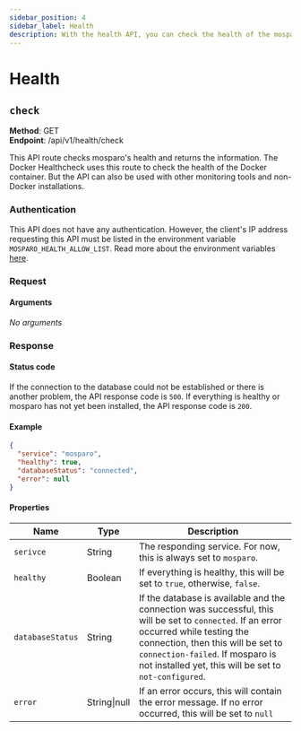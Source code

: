 ```yaml
---
sidebar_position: 4
sidebar_label: Health
description: With the health API, you can check the health of the mosparo installation.
---
```


# Health

## `check`

**Method**: GET<br />
**Endpoint**: /api/v1/health/check

This API route checks mosparo's health and returns the information. The Docker Healthcheck uses this route to check the health of the Docker container. But the API can also be used with other monitoring tools and non-Docker installations.

### Authentication

This API does not have any authentication. However, the client's IP address requesting this API must be listed in the environment variable `MOSPARO_HEALTH_ALLOW_LIST`. Read more about the environment variables [here](../installation/configure/environment_variables).

### Request

#### Arguments

_No arguments_

### Response

#### Status code

If the connection to the database could not be established or there is another problem, the API response code is `500`. If everything is healthy or mosparo has not yet been installed, the API response code is `200`.

#### Example
```json
{
  "service": "mosparo",
  "healthy": true,
  "databaseStatus": "connected",
  "error": null
}
```

#### Properties

| Name             | Type         | Description                                                                                                                                                                                                                                                              |
|------------------|--------------|--------------------------------------------------------------------------------------------------------------------------------------------------------------------------------------------------------------------------------------------------------------------------|
| `serivce`        | String       | The responding service. For now, this is always set to `mosparo`.                                                                                                                                                                                                        |
| `healthy`        | Boolean      | If everything is healthy, this will be set to `true`, otherwise, `false`.                                                                                                                                                                                                |
| `databaseStatus` | String       | If the database is available and the connection was successful, this will be set to `connected`. If an error occurred while testing the connection, then this will be set to `connection-failed`. If mosparo is not installed yet, this will be set to `not-configured`. |
| `error`          | String\|null | If an error occurs, this will contain the error message. If no error occurred, this will be set to `null`                                                                                                                                                                |

